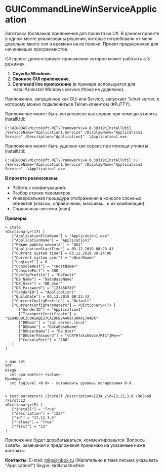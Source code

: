 # GUICommandLineWinServiceApplication
Заготовка (болванка) приложения для проекта на C#. В данном проекте в одном месте реализованы решения, которые потребовали от меня довольно много cил и времени на их поиски.
Проект предназначен для начинающих программистов.

C# проект демонстрирует приложение которое может работать в 3 режимах.
1. **Служба Windows.**
2. **Оконное GUI приложение.**
3. **Command line приложение** (в примере используется для Install/Uninstall Windows service #пока не доделано).

Приложение. запущенное как GUI или Service, запускает Telnet server, к которому можно подключиться Telnet-клиентом (#PuTTY).

Приложение может быть установлено как сервис при помощи утилиты InstallUtil:

`C:\WINDOWS\Microsoft.NET\Framework\v4.0.30319\InstallUtil /ServiceName="Application1.Service" /DisplayName="Application1 Service" /Description="Application1" .\Application1.exe`

Приложение может быть удалено как сервис при помощи утилиты InstallUtil:

`C:\WINDOWS\Microsoft.NET\Framework\v4.0.30319\InstallUtil /u /ServiceName="Application1.Service" /DisplayName="Application1 Service" .\Application1.exe`

**В проекте реализованы:**

* Работа с конфигурацией.
* Разбор строки параметров.
* Универсальная процедура отображения в консоле сложных объектов (классы, справочники, массивы... и их комбинации).
* Справочная система (man).

**Примеры:**

    > state
    <Dictionary>(17) [
       ["ApplicationFileName"] = "Application1.exe"
       ["ApplicationName"] = "Application1"
       ["Режим работы клиента"] = "GUI"
       ["ApplicationStartTime"] = 03.12.2019 08:23:43
       ["Current system time"] = 03.12.2019 08:24:00
       ["Current system user"] = "<UserName>"
       ["LogLevel"] = 0
       ["ConsoleHost"] = "<HostName>"
       ["ConsolePort"] = 500
       ["ConfigProfile"] = "Default"
       ["DB_Name"] = "DataBaseName"
       ["DB_User"] = "DB_User"
       ["DB_Password"] = "123456789"
       ["SenderID"] = "Application1"
       ["BuildDate"] = 03.12.2019 08:23:42
       ["CurrentConfigProfile"] = "Default"
       ["CurrentConfigParameters"] = <Dictionary>(7) [
          ["SenderID"] = "Application1"
          ["TransportCertificate"] = "9E94DD0C3C0A1ABE37CA2DFB2A408F30A417A4DA"
          ["DBHost"] = "sql.server.local"
          ["DBName"] = "DataBaseName"
          ["DBUserName"] = "DB_User"
          ["DBUserPassword"] = "vCRYH7xXuh5opv/RTcTjWw=="
          ["ConsolePort"] = "500"
       ]
    ]


    > man set
    SET
    Usage
      set <parameter> <value>
    Примеры
      set loglevel <0-9> - установить уровень логирования 0-9.


    > test parameters /Install /Description=1234 /id=12,12,3,6 /Reload /First:12
    <Dictionary>(5) [
       ["install"] = "True"
       ["description"] = "1234"
       ["id"] = "12,12,3,6"
       ["reload"] = "True"
       ["first"] = "12"
    ]



Приложение будет дорабатываться, комментироваьтся.
Вопросы, советы, замечания и предложения принимаю на указанные ниже контакты.

**Контакты:**
E-mail: mkp@inbox.ru  (Желательно в теме письма указывать "Application1")
Skype: kirill.mastushkin
